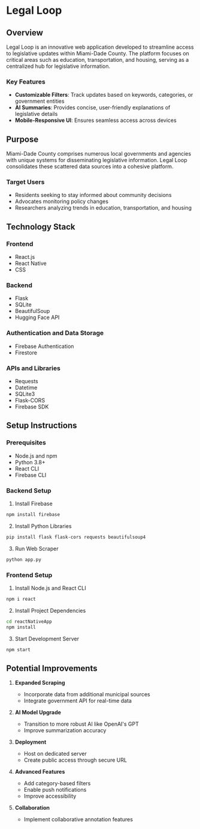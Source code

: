 # Legal Loop

## Overview

Legal Loop is an innovative web application developed to streamline access to legislative updates within Miami-Dade County. The platform focuses on critical areas such as education, transportation, and housing, serving as a centralized hub for legislative information.

### Key Features

- **Customizable Filters**: Track updates based on keywords, categories, or government entities
- **AI Summaries**: Provides concise, user-friendly explanations of legislative details
- **Mobile-Responsive UI**: Ensures seamless access across devices

## Purpose

Miami-Dade County comprises numerous local governments and agencies with unique systems for disseminating legislative information. Legal Loop consolidates these scattered data sources into a cohesive platform.

### Target Users

- Residents seeking to stay informed about community decisions
- Advocates monitoring policy changes
- Researchers analyzing trends in education, transportation, and housing

## Technology Stack

### Frontend
- React.js
- React Native
- CSS

### Backend
- Flask
- SQLite
- BeautifulSoup
- Hugging Face API

### Authentication and Data Storage
- Firebase Authentication
- Firestore

### APIs and Libraries
- Requests
- Datetime
- SQLite3
- Flask-CORS
- Firebase SDK

## Setup Instructions

### Prerequisites
- Node.js and npm
- Python 3.8+
- React CLI
- Firebase CLI

### Backend Setup

1. Install Firebase
```bash
npm install firebase
```

2. Install Python Libraries
```bash
pip install flask flask-cors requests beautifulsoup4
```

3. Run Web Scraper
```bash
python app.py
```

### Frontend Setup

1. Install Node.js and React CLI
```bash
npm i react
```

2. Install Project Dependencies
```bash
cd reactNativeApp
npm install
```

3. Start Development Server
```bash
npm start
```

## Potential Improvements

1. **Expanded Scraping**
   - Incorporate data from additional municipal sources
   - Integrate government API for real-time data

2. **AI Model Upgrade**
   - Transition to more robust AI like OpenAI's GPT
   - Improve summarization accuracy

3. **Deployment**
   - Host on dedicated server
   - Create public access through secure URL

4. **Advanced Features**
   - Add category-based filters
   - Enable push notifications
   - Improve accessibility

5. **Collaboration**
   - Implement collaborative annotation features
